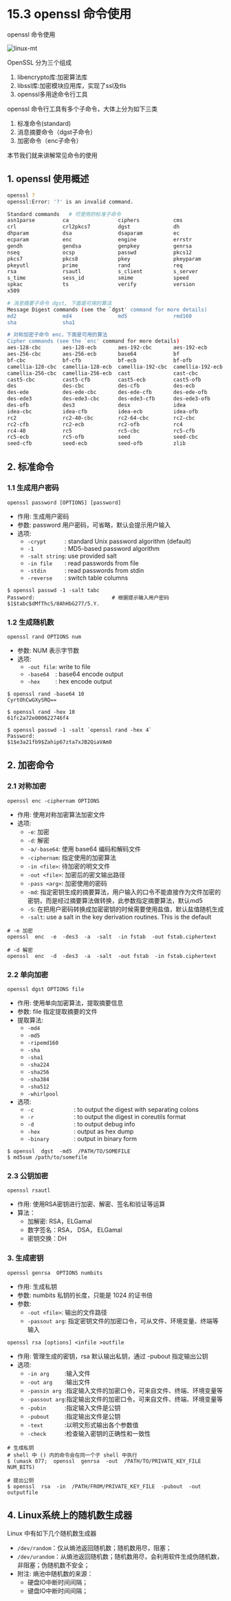 # 15.3 openssl 命令使用


openssl 命令使用

![linux-mt](/images/linux_mt/linux_mt.jpg)
<!-- more -->

OpenSSL 分为三个组成
1. libencrypto库:加密算法库
2. libssl库:加密模块应用库，实现了ssl及tls
3. openssl多用途命令行工具

openssl 命令行工具有多个子命令，大体上分为如下三类
1. 标准命令(standard)
2. 消息摘要命令（dgst子命令）
3. 加密命令（enc子命令）

本节我们就来讲解常见命令的使用

## 1. openssl 使用概述

```bash
openssl ?
openssl:Error: '?' is an invalid command.

Standard commands   # 可使用的标准子命令                                                
asn1parse         ca                ciphers           cms               
crl               crl2pkcs7         dgst              dh                
dhparam           dsa               dsaparam          ec                
ecparam           enc               engine            errstr            
gendh             gendsa            genpkey           genrsa            
nseq              ocsp              passwd            pkcs12            
pkcs7             pkcs8             pkey              pkeyparam         
pkeyutl           prime             rand              req               
rsa               rsautl            s_client          s_server          
s_time            sess_id           smime             speed             
spkac             ts                verify            version           
x509              

# 消息摘要子命令 dgst, 下面是可用的算法
Message Digest commands (see the `dgst' command for more details)
md2               md4               md5               rmd160            
sha               sha1              

# 对称加密子命令 enc，下面是可用的算法
Cipher commands (see the `enc' command for more details)
aes-128-cbc       aes-128-ecb       aes-192-cbc       aes-192-ecb       
aes-256-cbc       aes-256-ecb       base64            bf                
bf-cbc            bf-cfb            bf-ecb            bf-ofb            
camellia-128-cbc  camellia-128-ecb  camellia-192-cbc  camellia-192-ecb  
camellia-256-cbc  camellia-256-ecb  cast              cast-cbc          
cast5-cbc         cast5-cfb         cast5-ecb         cast5-ofb         
des               des-cbc           des-cfb           des-ecb           
des-ede           des-ede-cbc       des-ede-cfb       des-ede-ofb       
des-ede3          des-ede3-cbc      des-ede3-cfb      des-ede3-ofb      
des-ofb           des3              desx              idea              
idea-cbc          idea-cfb          idea-ecb          idea-ofb          
rc2               rc2-40-cbc        rc2-64-cbc        rc2-cbc           
rc2-cfb           rc2-ecb           rc2-ofb           rc4               
rc4-40            rc5               rc5-cbc           rc5-cfb           
rc5-ecb           rc5-ofb           seed              seed-cbc          
seed-cfb          seed-ecb          seed-ofb          zlib
```


## 2. 标准命令
### 1.1 生成用户密码
`openssl password [OPTIONS] [password]`
- 作用: 生成用户密码
- 参数: password 用户密码，可省略，默认会提示用户输入
- 选项:
	- `-crypt      `: standard Unix password algorithm (default)
	- `-1          `: MD5-based password algorithm
	- `-salt string`: use provided salt
	- `-in file    `: read passwords from file
	- `-stdin      `: read passwords from stdin
	- `-reverse    `: switch table columns

```
$ openssl passwd -1 -salt tabc
Password:                         # 根据提示输入用户密码
$1$tabc$dMfThcS/0AhHbG277/5.Y.
```

### 1.2 生成随机数
`openssl rand OPTIONS num`
- 参数: NUM 表示字节数
- 选项:
	- `-out file`: write to file
	- `-base64  `: base64 encode output
	- `-hex     `: hex encode output

```
$ openssl rand -base64 10
CyrtOhCwGXySRQ==

$ openssl rand -hex 10
61fc2a72e000622746f4

$ openssl passwd -1 -salt `openssl rand -hex 4`
Password:
$1$e3a21fb9$Zahip67zta7xJB2QiaVAm0
```

## 2. 加密命令
### 2.1 对称加密
`openssl enc -ciphernam OPTIONS`
- 作用: 使用对称加密算法加密文件
- 选项:
	- `-e`: 加密
	- `-d`: 解密
	- `-a/-base64`: 使用 base64 编码和解码文件
	- `-ciphernam`: 指定使用的加密算法
	- `-in <file>`: 待加密的明文文件
	- `-out <file>`: 加密后的密文输出路径
	- `-pass <arg>`: 加密使用的密码
	- `-md`: 指定密钥生成的摘要算法，用户输入的口令不能直接作为文件加密的密钥，而是经过摘要算法做转换，此参数指定摘要算法，默认md5
	- `-S`: 在把用户密码转换成加密密钥的时候需要使用盐值，默认盐值随机生成
	- `-salt`: use a salt in the key derivation routines. This is the default


```
# -e 加密
openssl  enc  -e  -des3  -a  -salt  -in fstab  -out fstab.ciphertext

# -d 解密
openssl  enc  -d  -des3  -a  -salt  -out fstab  -in fstab.ciphertext
```

### 2.2 单向加密
`openssl dgst OPTIONS file`
- 作用: 使用单向加密算法，提取摘要信息
- 参数: file 指定提取摘要的文件
- 提取算法:
	- `-md4`
	- `-md5`
	- `-ripemd160`
	- `-sha`
	- `-sha1`
	- `-sha224`
	- `-sha256`
	- `-sha384`
	- `-sha512`
	- `-whirlpool`
- 选项:
	- `-c             `: to output the digest with separating colons
	- `-r             `: to output the digest in coreutils format
	- `-d             `: to output debug info
	- `-hex           `: output as hex dump
	- `-binary        `: output in binary form


```
$ openssl  dgst  -md5  /PATH/TO/SOMEFILE
$ md5sum /path/to/somefile
```

### 2.3 公钥加密
`openssl rsautl`
- 作用: 使用RSA密钥进行加密、解密、签名和验证等运算
- 算法：
	- 加解密: RSA，ELGamal
	- 数字签名：RSA， DSA， ELGamal
    - 密钥交换：DH


### 3. 生成密钥
`openssl genrsa  OPTIONS numbits`
- 作用: 生成私钥
- 参数: numbits 私钥的长度，只能是 1024 的证书倍
- 参数:
	- `-out <file>`: 输出的文件路径
	- `-passout arg`: 指定密钥文件的加密口令，可从文件、环境变量、终端等输入

`openssl rsa [options] <infile >outfile`
- 作用: 管理生成的密钥，rsa 默认输出私钥，通过 -pubout 指定输出公钥
- 选项:
	- `-in arg     `:输入文件
	- `-out arg    `:输出文件
	- `-passin arg `:指定输入文件的加密口令，可来自文件、终端、环境变量等
	- `-passout arg`:指定输出文件的加密口令，可来自文件、终端、环境变量等
	- `-pubin      `:指定输入文件是公钥
	- `-pubout     `:指定输出文件是公钥
	- `-text       `:以明文形式输出各个参数值
	- `-check      `:检查输入密钥的正确性和一致性

```
# 生成私钥
# shell 中 () 内的命令会在同一个子 shell 中执行
$ (umask 077;  openssl  genrsa  -out  /PATH/TO/PRIVATE_KEY_FILE  NUM_BITS)

# 提出公钥
$ openssl  rsa  -in  /PATH/FROM/PRIVATE_KEY_FILE  -pubout  -out  outputfile
```

## 4. Linux系统上的随机数生成器
Linux 中有如下几个随机数生成器
- `/dev/random`：仅从熵池返回随机数；随机数用尽，阻塞；
- `/dev/urandom`：从熵池返回随机数；随机数用尽，会利用软件生成伪随机数，非阻塞；伪随机数不安全；
- 附注: 熵池中随机数的来源：
    - 硬盘IO中断时间间隔；
    - 键盘IO中断时间间隔；

